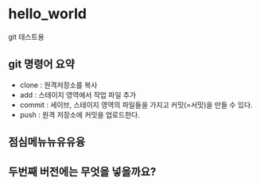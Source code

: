 # hello_world
git 테스트용

## git 명령어 요약
 - clone : 원격저장소를 복사
 - add : 스테이지 영역에서 작업 파일 추가
 - commit : 세이브, 스테이지 영역의 파일들을 가지고 커밋(=서밋)을 만들 수 있다.
 - push : 원격 저장소에 커밋을 업로드한다.

## 점심메뉴뉴유유융


## 두번째 버전에는 무엇을 넣을까요?

